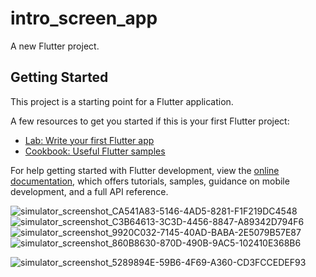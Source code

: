 # intro_screen_app

A new Flutter project.

## Getting Started

This project is a starting point for a Flutter application.

A few resources to get you started if this is your first Flutter project:

- [Lab: Write your first Flutter app](https://docs.flutter.dev/get-started/codelab)
- [Cookbook: Useful Flutter samples](https://docs.flutter.dev/cookbook)

For help getting started with Flutter development, view the
[online documentation](https://docs.flutter.dev/), which offers tutorials,
samples, guidance on mobile development, and a full API reference.

![simulator_screenshot_CA541A83-5146-4AD5-8281-F1F219DC4548](https://user-images.githubusercontent.com/111499904/232429536-e452ce4d-ad72-486c-8f60-7b0263eea6c2.png)
![simulator_screenshot_C3B64613-3C3D-4456-8847-A89342D794F6](https://user-images.githubusercontent.com/111499904/232429162-5cf4aaf9-dd19-42a6-8830-8c30915179b6.png)
![simulator_screenshot_9920C032-7145-40AD-BABA-2E5079B57E87](https://user-images.githubusercontent.com/111499904/232429198-9072246b-3a1a-4288-a17a-1272e06df671.png)![simulator_screenshot_860B8630-870D-490B-9AC5-102410E368B6](https://user-images.githubusercontent.com/111499904/232429913-ebf9887d-157d-4b1d-a5da-0c6f657bc6f8.png)

![simulator_screenshot_5289894E-59B6-4F69-A360-CD3FCCEDEF93](https://user-images.githubusercontent.com/111499904/232429280-41f8129d-03ee-44a5-93d3-3d4c289fbae1.png)

